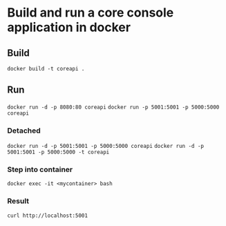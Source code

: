 # Build and run a core console application in docker

## Build

`docker build -t coreapi .`

## Run

`docker run -d -p 8080:80 coreapi`
`docker run -p 5001:5001 -p 5000:5000 coreapi`

### Detached

`docker run -d -p 5001:5001 -p 5000:5000 coreapi`
`docker run -d -p 5001:5001 -p 5000:5000 -t coreapi`

### Step into container

`docker exec -it <mycontainer> bash`

### Result

`curl http://localhost:5001`
